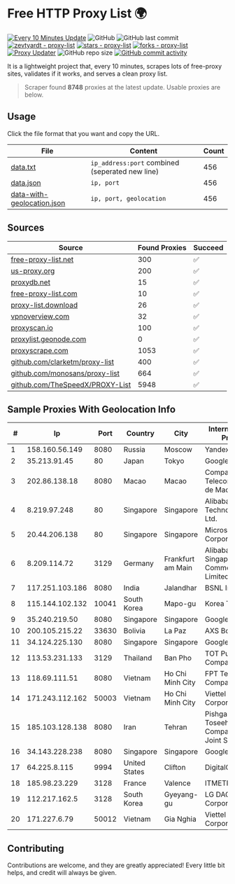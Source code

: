 
# Free HTTP Proxy List 🌍

[![Every 10 Minutes Update](https://github.com/mertguvencli/http-proxy-list/actions/workflows/main.yml/badge.svg?branch=main)](https://github.com/mertguvencli/http-proxy-list/actions/workflows/main.yml)
![GitHub](https://img.shields.io/github/license/mertguvencli/http-proxy-list)
![GitHub last commit](https://img.shields.io/github/last-commit/mertguvencli/http-proxy-list)
[![zevtyardt - proxy-list](https://img.shields.io/static/v1?label=zevtyardt&message=proxy-list&color=blue&logo=github)](https://github.com/zevtyardt/proxy-list "Go to GitHub repo")
[![stars - proxy-list](https://img.shields.io/github/stars/zevtyardt/proxy-list?style=social)](https://github.com/zevtyardt/proxy-list)
[![forks - proxy-list](https://img.shields.io/github/forks/zevtyardt/proxy-list?style=social)](https://github.com/zevtyardt/proxy-list)
[![Proxy Updater](https://github.com/zevtyardt/proxy-list/workflows/Proxy%20Updater/badge.svg)](https://github.com/zevtyardt/proxy-list/actions?query=workflow:"Proxy+Updater")
![GitHub repo size](https://img.shields.io/github/repo-size/zevtyardt/proxy-list)
[![GitHub commit activity](https://img.shields.io/github/commit-activity/m/zevtyardt/proxy-list?logo=commits)](https://github.com/zevtyardt/proxy-list/commits/main)

It is a lightweight project that, every 10 minutes, scrapes lots of free-proxy sites, validates if it works, and serves a clean proxy list.

> Scraper found **8748** proxies at the latest update. Usable proxies are below.

## Usage

Click the file format that you want and copy the URL.

|File|Content|Count|
|----|-------|-----|
|[data.txt](https://raw.githubusercontent.com/mertguvencli/http-proxy-list/main/proxy-list/data.txt)|`ip_address:port` combined (seperated new line)|456|
|[data.json](https://raw.githubusercontent.com/mertguvencli/http-proxy-list/main/proxy-list/data.json)|`ip, port`|456|
|[data-with-geolocation.json](https://raw.githubusercontent.com/mertguvencli/http-proxy-list/main/proxy-list/data-with-geolocation.json)|`ip, port, geolocation`|456|

## Sources

|Source|Found Proxies|Succeed|
|------|-------------|-------|
|[free-proxy-list.net](https://free-proxy-list.net)|300|✅|
|[us-proxy.org](https://www.us-proxy.org)|200|✅|
|[proxydb.net](http://proxydb.net)|15|✅|
|[free-proxy-list.com](https://free-proxy-list.com/?page=&port=&type%5B%5D=http&type%5B%5D=https&up_time=0&search=Search)|10|✅|
|[proxy-list.download](https://www.proxy-list.download/HTTP)|26|✅|
|[vpnoverview.com](https://vpnoverview.com/privacy/anonymous-browsing/free-proxy-servers)|32|✅|
|[proxyscan.io](https://www.proxyscan.io)|100|✅|
|[proxylist.geonode.com](https://proxylist.geonode.com/api/proxy-list?limit=300&page=1&sort_by=lastChecked&sort_type=desc&protocols=http,https)|0|✅|
|[proxyscrape.com](https://api.proxyscrape.com/v2/?request=displayproxies&protocol=http&timeout=10000&country=all&ssl=all&anonymity=all)|1053|✅|
|[github.com/clarketm/proxy-list](https://raw.githubusercontent.com/clarketm/proxy-list/master/proxy-list-raw.txt)|400|✅|
|[github.com/monosans/proxy-list](https://raw.githubusercontent.com/monosans/proxy-list/main/proxies/http.txt)|664|✅|
|[github.com/TheSpeedX/PROXY-List](https://raw.githubusercontent.com/TheSpeedX/PROXY-List/master/http.txt)|5948|✅|


## Sample Proxies With Geolocation Info

|#|Ip|Port|Country|City|Internet Service Provider|
|-|--|----|-------|----|-------------------------|
|1|158.160.56.149|8080|Russia|Moscow|Yandex.Cloud LLC|
|2|35.213.91.45|80|Japan|Tokyo|Google LLC|
|3|202.86.138.18|8080|Macao|Macao|Companhia de Telecomunicacoes de Macau|
|4|8.219.97.248|80|Singapore|Singapore|Alibaba (US) Technology Co., Ltd.|
|5|20.44.206.138|80|Singapore|Singapore|Microsoft Corporation|
|6|8.209.114.72|3129|Germany|Frankfurt am Main|Alibaba.com Singapore E-Commerce Private Limited|
|7|117.251.103.186|8080|India|Jalandhar|BSNL Internet|
|8|115.144.102.132|10041|South Korea|Mapo-gu|Korea Telecom|
|9|35.240.219.50|8080|Singapore|Singapore|Google LLC|
|10|200.105.215.22|33630|Bolivia|La Paz|AXS Bolivia S. A.|
|11|34.124.225.130|8080|Singapore|Singapore|Google LLC|
|12|113.53.231.133|3129|Thailand|Ban Pho|TOT Public Company Limited|
|13|118.69.111.51|8080|Vietnam|Ho Chi Minh City|FPT Telecom Company|
|14|171.243.112.162|50003|Vietnam|Ho Chi Minh City|Viettel Corporation|
|15|185.103.128.138|8080|Iran|Tehran|Pishgaman Toseeh Ertebatat Company (Private Joint Stock)|
|16|34.143.228.238|8080|Singapore|Singapore|Google LLC|
|17|64.225.8.115|9994|United States|Clifton|DigitalOcean, LLC|
|18|185.98.23.229|3128|France|Valence|ITMETRIX|
|19|112.217.162.5|3128|South Korea|Gyeyang-gu|LG DACOM Corporation|
|20|171.227.6.79|50012|Vietnam|Gia Nghia|Viettel Corporation|



## Contributing

Contributions are welcome, and they are greatly appreciated! Every
little bit helps, and credit will always be given.

